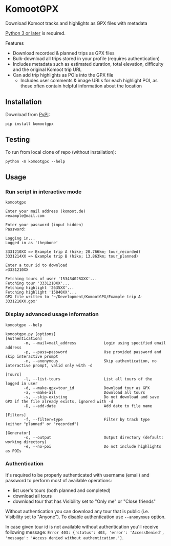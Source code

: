 # KomootGPX
Download Komoot tracks and highlights as GPX files with metadata

[Python 3 or later](https://www.python.org/downloads/) is required.

Features
* Download recorded & planned trips as GPX files
* Bulk-download all trips stored in your profile (requires authentication)
* Includes metadata such as estimated duration, total elevation, difficulty and the original Komoot trip URL
* Can add trip highlights as POIs into the GPX file
  * Includes user comments & image URLs for each highlight POI, as those often contain helpful information about the location


## Installation
Download from [PyPI](https://pypi.org/project/komootgpx/):
```
pip install komootgpx
```

## Testing
To run from local clone of repo (without installation):
```
python -m komootgpx --help
```

## Usage

### Run script in interactive mode
```
komootgpx
```
```
Enter your mail address (komoot.de)
>example@mail.com

Enter your password (input hidden)
Password:

Logging in...
Logged in as 'thepbone'

3331210XX => Example trip A (hike; 20.766km; tour_recorded)
3331214XX => Example trip B (hike; 13.863km; tour_planned)

Enter a tour id to download
>3331210XX

Fetching tours of user '153434028XXX'...
Fetching tour '3331210XX'...
Fetching highlight '2635XX'...
Fetching highlight '15840XX'...
GPX file written to '~/Development/KomootGPX/Example trip A-3331210XX.gpx'
```

### Display advanced usage information
```
komootgpx --help
```
```
komootgpx.py [options]
[Authentication]
        -m, --mail=mail_address            Login using specified email address
        -p, --pass=password                Use provided password and skip interactive prompt
        -n, --anonymous                    Skip authentication, no interactive prompt, valid only with -d

[Tours]
        -l, --list-tours                   List all tours of the logged in user
        -d, --make-gpx=tour_id             Download tour as GPX
        -a, --make-all                     Download all tours
        -s, --skip-existing                Do not download and save GPX if the file already exists, ignored with -d
        -D, --add-date                     Add date to file name

[Filters]
        -f, --filter=type                  Filter by track type (either "planned" or "recorded")

[Generator]
        -o, --output                       Output directory (default: working directory)
        -e, --no-poi                       Do not include highlights as POIs
```

### Authentication
It's required to be properly authenticated with username (email) and password to perform most of available operations:
 * list user's tours (both planned and completed)
 * download all tours
 * download tour that has Visibility set to "Only me" or "Close friends"

Without authentication you can download any tour that is public (i.e. Visibility set to "Anyone"). To disable authentication use `--anonymous` option.

In case given tour id is not available without authentication you'll receive following message: `Error 403: {'status': 403, 'error': 'AccessDenied', 'message': 'Access denied without authentication.'}`.

